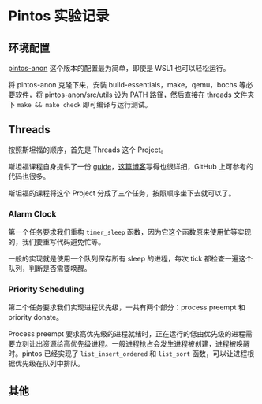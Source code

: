 <!---
    tags: OS
--->

# Pintos 实验记录

## 环境配置

[pintos-anon](https://pintos-os.org) 这个版本的配置最为简单，即使是 WSL1 也可以轻松运行。

将 pintos-anon 克隆下来，安装 build-essentials，make，qemu，bochs 等必要软件，将 pintos-anon/src/utils 设为 PATH 路径，然后直接在 threads 文件夹下 `make && make check` 即可编译与运行测试。

## Threads

按照斯坦福的顺序，首先是 Threads 这个 Project。

斯坦福课程自身提供了一份 [guide](https://web.stanford.edu/class/cs140/projects/pintos/pintos_6.html)，[这篇博客](https://www.cnblogs.com/laiy/p/pintos_project1_thread.html)写得也很详细，GitHub 上可参考的代码也很多。

斯坦福的课程将这个 Project 分成了三个任务，按照顺序坐下去就可以了。

### Alarm Clock

第一个任务要求我们重构 `timer_sleep` 函数，因为它这个函数原来使用忙等实现的，我们要重写代码避免忙等。

一般的实现就是使用一个队列保存所有 sleep 的进程，每次 tick 都检查一遍这个队列，判断是否需要唤醒。

### Priority Scheduling

第二个任务要求我们实现进程优先级，一共有两个部分：process preempt 和 priority donate。

Process preempt 要求高优先级的进程就绪时，正在运行的低由优先级的进程需要立刻让出资源给高优先级进程。一般进程抢占会发生进程被创建，进程被唤醒时。pintos 已经实现了 `list_insert_ordered` 和 `list_sort` 函数，可以让进程根据优先级在队列中排队。

## 其他


